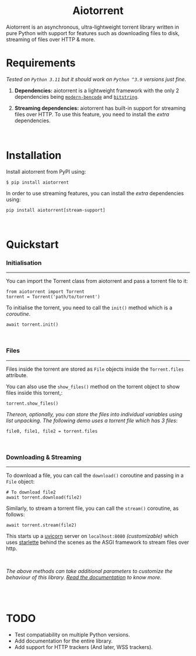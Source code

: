 <h1 align="center"><b>Aiotorrent</b></h1>
Aiotorrent is an asynchronous, ultra-lightweight torrent library written in pure Python with support for features such as downloading files to disk, streaming of files over HTTP & more.

<br />  

# Requirements
_Tested on `Python 3.11` but it should work on `Python ^3.9` versions just fine._

1. **Dependencies:** aiotorrent is a lightweight framework with the only 2 dependencies being [`modern-bencode`](https://pypi.org/project/modern-bencode/) and [`bitstring`](https://pypi.org/project/bitstring/).

1. **Streaming dependencies:** aiotorrent has built-in support for streaming files over HTTP. To use this feature, you need to install the _extra_ dependencies.

<br />

# Installation
Install aiotorrent from PyPI using:
```
$ pip install aiotorrent
```
In order to use streaming features, you can install the _extra_ dependencies using:
```
pip install aiotorrent[stream-support]
```

<br />


# Quickstart
### Initialisation
------------------
You can import the Torrent class from aiotorrent and pass a torrent file to it:
```
from aiotorrent import Torrent
torrent = Torrent('path/to/torrent')
```

To initialise the torrent, you need to call the `init()` method which is a _coroutine_.
```
await torrent.init()
```
<br />

### Files
---------
Files inside the torrent are stored as `File` objects inside the `Torrent.files` attribute.

You can also use the `show_files()` method on the torrent object to show files inside this torrent,:
```
torrent.show_files()
```
_Thereon, optionally, you can store the files into individual variables using list unpacking. The following demo uses a torrent file which has 3 files_:
```
file0, file1, file2 = torrent.files
```

<br />

### Downloading & Streaming
---------------------------
To download a file, you can call the `download()` coroutine and passing in a `File` object:
```
# To download file2
await torrent.download(file2)
```

Similarly, to stream a torrent file, you can call the `stream()` coroutine, as follows:
```
await torrent.stream(file2)
```
This starts up a [uvicorn](https://github.com/encode/uvicorn) server on `localhost:8080` _(customizable)_ which uses [starlette](https://github.com/encode/starlette) behind the scenes as the ASGI framework to stream files over http.

<br />

_The above methods can take additional parameters to customize the behaviour of this library. [Read the documentation]() to know more._

<br />
<br />

# TODO
- Test compatiability on multiple Python versions.
- Add documentation for the entire library.
- Add support for HTTP trackers (And later,  WSS trackers).